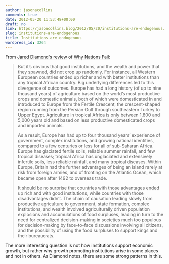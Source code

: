 ```yaml
---
author: jasonacollins
comments: true
date: 2012-05-20 11:53:48+00:00
draft: no
link: https://jasoncollins.blog/2012/05/20/institutions-are-endogenous/
slug: institutions-are-endogenous
title: Institutions are endogenous
wordpress_id: 3264
---
```


From [Jared Diamond's review](http://www.nybooks.com/articles/archives/2012/jun/07/what-makes-countries-rich-or-poor/?pagination=false) of [Why Nations Fail](http://www.amazon.com/gp/product/B0058Z4NR8/ref=as_li_ss_tl?ie=UTF8&tag=evolvieconom-20&linkCode=as2&camp=1789&creative=390957&creativeASIN=B0058Z4NR8):



<blockquote>But it’s obvious that good institutions, and the wealth and power that they spawned, did not crop up randomly. For instance, all Western European countries ended up richer and with better institutions than any tropical African country. Big underlying differences led to this divergence of outcomes. Europe has had a long history (of up to nine thousand years) of agriculture based on the world’s most productive crops and domestic animals, both of which were domesticated in and introduced to Europe from the Fertile Crescent, the crescent-shaped region running from the Persian Gulf through southeastern Turkey to Upper Egypt. Agriculture in tropical Africa is only between 1,800 and 5,000 years old and based on less productive domesticated crops and imported animals.

As a result, Europe has had up to four thousand years’ experience of government, complex institutions, and growing national identities, compared to a few centuries or less for all of sub-Saharan Africa. Europe has glaciated fertile soils, reliable summer rainfall, and few tropical diseases; tropical Africa has unglaciated and extensively infertile soils, less reliable rainfall, and many tropical diseases. Within Europe, Britain had the further advantages of being an island rarely at risk from foreign armies, and of fronting on the Atlantic Ocean, which became open after 1492 to overseas trade.

It should be no surprise that countries with those advantages ended up rich and with good institutions, while countries with those disadvantages didn’t. The chain of causation leading slowly from productive agriculture to government, state formation, complex institutions, and wealth involved agriculturally driven population explosions and accumulations of food surpluses, leading in turn to the need for centralized decision-making in societies much too populous for decision-making by face-to-face discussions involving all citizens, and the possibility of using the food surpluses to support kings and their bureaucrats.</blockquote>



The more interesting question is not how institutions support economic growth, but rather why growth promoting institutions arise in some places and not in others. As Diamond notes, there are some strong patterns in this.
